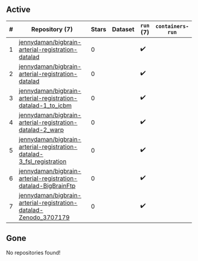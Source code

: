 ## Active
| # | Repository (7) | Stars | Dataset | `run` (7) | `containers-run` |
| --- | --- | --- | --- | --- | --- |
| 1 | [jennydaman/bigbrain-arterial-registration-datalad](https://github.com/jennydaman/bigbrain-arterial-registration-datalad) | 0 |  | :heavy_check_mark: |  |
| 2 | [jennydaman/bigbrain-arterial-registration-datalad](https://github.com/jennydaman/bigbrain-arterial-registration-datalad) | 0 |  | :heavy_check_mark: |  |
| 3 | [jennydaman/bigbrain-arterial-registration-datalad-1_to_icbm](https://github.com/jennydaman/bigbrain-arterial-registration-datalad-1_to_icbm) | 0 |  | :heavy_check_mark: |  |
| 4 | [jennydaman/bigbrain-arterial-registration-datalad-2_warp](https://github.com/jennydaman/bigbrain-arterial-registration-datalad-2_warp) | 0 |  | :heavy_check_mark: |  |
| 5 | [jennydaman/bigbrain-arterial-registration-datalad-3_fsl_registration](https://github.com/jennydaman/bigbrain-arterial-registration-datalad-3_fsl_registration) | 0 |  | :heavy_check_mark: |  |
| 6 | [jennydaman/bigbrain-arterial-registration-datalad-BigBrainFtp](https://github.com/jennydaman/bigbrain-arterial-registration-datalad-BigBrainFtp) | 0 |  | :heavy_check_mark: |  |
| 7 | [jennydaman/bigbrain-arterial-registration-datalad-Zenodo_3707179](https://github.com/jennydaman/bigbrain-arterial-registration-datalad-Zenodo_3707179) | 0 |  | :heavy_check_mark: |  |

## Gone
No repositories found!
